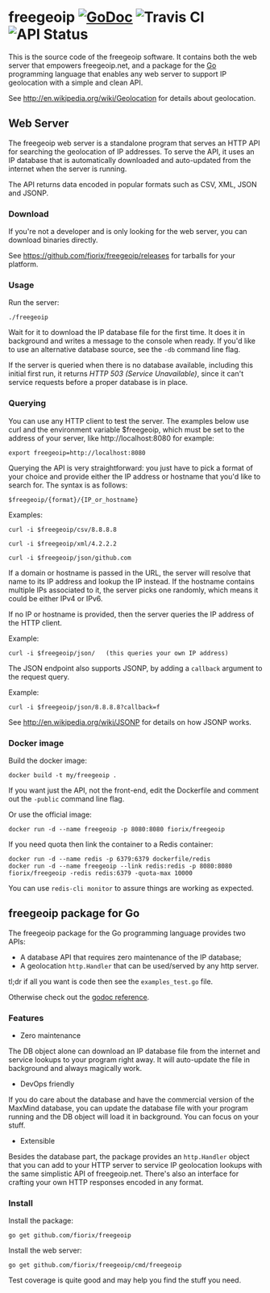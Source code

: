 # freegeoip [![GoDoc](https://godoc.org/github.com/fiorix/freegeoip?status.svg)](https://godoc.org/github.com/fiorix/freegeoip) ![Travis CI](https://img.shields.io/travis/fiorix/freegeoip.svg) ![API Status](http://img.apistatus.org/online/aHR0cDovL2ZyZWVnZW9pcC5uZXQvanNvbi9naXRodWIuY29t.svg)

This is the source code of the freegeoip software. It contains both
the web server that empowers freegeoip.net, and a package for the
[Go](http://golang.org) programming language that enables any web server
to support IP geolocation with a simple and clean API.

See http://en.wikipedia.org/wiki/Geolocation for details about geolocation.

## Web Server

The freegeoip web server is a standalone program that serves an HTTP API
for searching the geolocation of IP addresses. To serve the API, it uses
an IP database that is automatically downloaded and auto-updated from
the internet when the server is running.

The API returns data encoded in popular formats such as CSV, XML, JSON
and JSONP.

### Download

If you're not a developer and is only looking for the web server, you
can download binaries directly.

See https://github.com/fiorix/freegeoip/releases for tarballs for your
platform.

### Usage

Run the server:

	./freegeoip

Wait for it to download the IP database file for the first time. It does
it in background and writes a message to the console when ready. If you'd
like to use an alternative database source, see the `-db` command line
flag.

If the server is queried when there is no database available, including
this initial first run, it returns *HTTP 503 (Service Unavailable)*, since
it can't service requests before a proper database is in place.

### Querying

You can use any HTTP client to test the server. The examples below use
curl and the environment variable $freegeoip, which must be set to the
address of your server, like http://localhost:8080 for example:

	export freegeoip=http://localhost:8080

Querying the API is very straightforward: you just have to pick a format
of your choice and provide either the IP address or hostname that you'd
like to search for. The syntax is as follows:

	$freegeoip/{format}/{IP_or_hostname}

Examples:

	curl -i $freegeoip/csv/8.8.8.8

	curl -i $freegeoip/xml/4.2.2.2

	curl -i $freegeoip/json/github.com

If a domain or hostname is passed in the URL, the server will resolve that
name to its IP address and lookup the IP instead. If the hostname contains
multiple IPs associated to it, the server picks one randomly, which means
it could be either IPv4 or IPv6.

If no IP or hostname is provided, then the server queries the IP address
of the HTTP client.

Example:

	curl -i $freegeoip/json/   (this queries your own IP address)

The JSON endpoint also supports JSONP, by adding a `callback` argument
to the request query.

Example:

	curl -i $freegeoip/json/8.8.8.8?callback=f

See http://en.wikipedia.org/wiki/JSONP for details on how JSONP works.

### Docker image

Build the docker image:

	docker build -t my/freegeoip .

If you want just the API, not the front-end, edit the Dockerfile and
comment out the `-public` command line flag.

Or use the official image:

	docker run -d --name freegeoip -p 8080:8080 fiorix/freegeoip

If you need quota then link the container to a Redis container:

	docker run -d --name redis -p 6379:6379 dockerfile/redis
	docker run -d --name freegeoip --link redis:redis -p 8080:8080 fiorix/freegeoip -redis redis:6379 -quota-max 10000

You can use `redis-cli monitor` to assure things are working as expected.

## freegeoip package for Go

The freegeoip package for the Go programming language provides two APIs:

- A database API that requires zero maintenance of the IP database;
- A geolocation `http.Handler` that can be used/served by any http server.

tl;dr if all you want is code then see the `examples_test.go` file.

Otherwise check out the [godoc reference](https://godoc.org/github.com/fiorix/freegeoip).

### Features

- Zero maintenance

The DB object alone can download an IP database file from the internet and
service lookups to your program right away. It will auto-update the file in
background and always magically work.

- DevOps friendly

If you do care about the database and have the commercial version of the
MaxMind database, you can update the database file with your program running
and the DB object will load it in background. You can focus on your stuff.

- Extensible

Besides the database part, the package provides an `http.Handler` object
that you can add to your HTTP server to service IP geolocation lookups with
the same simplistic API of freegeoip.net. There's also an interface for
crafting your own HTTP responses encoded in any format.

### Install

Install the package:

	go get github.com/fiorix/freegeoip

Install the web server:

	go get github.com/fiorix/freegeoip/cmd/freegeoip

Test coverage is quite good and may help you find the stuff you need.
